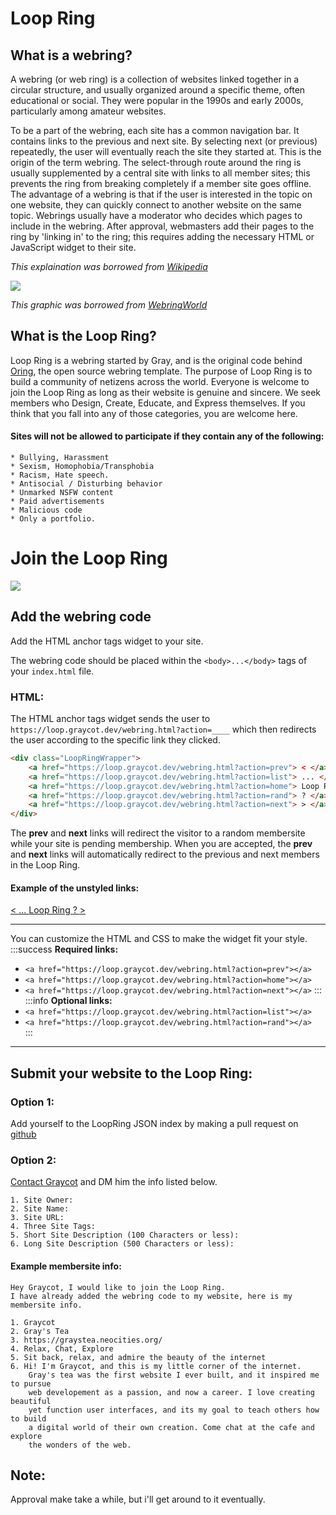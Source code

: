 # Loop Ring

## What is a webring?

  A webring (or web ring) is a collection of websites linked together in a circular structure, and usually organized around a specific theme, often educational or social. They were popular in the 1990s and early 2000s, particularly among amateur websites.

  To be a part of the webring, each site has a common navigation bar. It contains links to the previous and next site. By selecting next (or previous) repeatedly, the user will eventually reach the site they started at. This is the origin of the term webring. The select-through route around the ring is usually supplemented by a central site with links to all member sites; this prevents the ring from breaking completely if a member site goes offline. The advantage of a webring is that if the user is interested in the topic on one website, they can quickly connect to another website on the same topic. Webrings usually have a moderator who decides which pages to include in the webring. After approval, webmasters add their pages to the ring by 'linking in' to the ring; this requires adding the necessary HTML or JavaScript widget to their site.

*This explaination was borrowed from [Wikipedia](https://en.wikipedia.org/wiki/Webring)*

![](https://docs.graycot.dev/uploads/3a175640-0dcd-4483-ba47-4aaa5b8f863f.png)

*This graphic was borrowed from [WebringWorld](http://www.webringworld.org/)*

## What is the Loop Ring?

Loop Ring is a webring started by Gray, and is the original code behind [Oring](https://docs.graycot.dev/s/_t1vKY7M-#), the open source webring template. The purpose of Loop Ring is to build a community of netizens across the world. Everyone is welcome to join the Loop Ring as long as their website is genuine and sincere. We seek members who Design, Create, Educate, and Express themselves. If you think that you fall into any of those categories, you are welcome here.

#### Sites will not be allowed to participate if they contain any of the following:

    * Bullying, Harassment
    * Sexism, Homophobia/Transphobia
    * Racism, Hate speech.
    * Antisocial / Disturbing behavior
    * Unmarked NSFW content
    * Paid advertisements
    * Malicious code
    * Only a portfolio.

# Join the Loop Ring

![](https://docs.graycot.dev/uploads/4b35b38c-55c6-4abc-9985-75640b3c29d0.png)

## Add the webring code


Add the HTML anchor tags widget to your site.

The webring code should be placed within the `<body>...</body>` tags of your `index.html` file.




### HTML:
The HTML anchor tags widget sends the user to `https://loop.graycot.dev/webring.html?action=____` which then redirects the user according to the specific link they clicked. 


```html
<div class="LoopRingWrapper"> 
    <a href="https://loop.graycot.dev/webring.html?action=prev"> < </a> 
    <a href="https://loop.graycot.dev/webring.html?action=list"> ... </a> 
    <a href="https://loop.graycot.dev/webring.html?action=home"> Loop Ring </a> 
    <a href="https://loop.graycot.dev/webring.html?action=rand"> ? </a> 
    <a href="https://loop.graycot.dev/webring.html?action=next"> > </a>
</div>
```

The **prev** and **next** links will redirect the visitor to a random membersite while your site is pending membership. When you are accepted, the **prev** and **next** links will automatically redirect to the previous and next members in the Loop Ring.

#### Example of the unstyled links:
<div class="LoopRingWrapper"> 
    <a href="https://loop.graycot.dev/webring.html?action=prev"> < </a> 
    <a href="https://loop.graycot.dev/webring.html?action=list"> ... </a> 
    <a href="https://loop.graycot.dev/webring.html?action=home"> Loop Ring </a> 
    <a href="https://loop.graycot.dev/webring.html?action=rand"> ? </a> 
    <a href="https://loop.graycot.dev/webring.html?action=next"> > </a> 
</div>
    
   ---


You can customize the HTML and CSS to make the widget fit your style.
:::success
**Required links:**
* `<a href="https://loop.graycot.dev/webring.html?action=prev"></a>`
* `<a href="https://loop.graycot.dev/webring.html?action=home"></a>`
* `<a href="https://loop.graycot.dev/webring.html?action=next"></a>`
:::
:::info
**Optional links:**
* `<a href="https://loop.graycot.dev/webring.html?action=list"></a> `
* `<a href="https://loop.graycot.dev/webring.html?action=rand"></a> `
:::


---

## Submit your website to the Loop Ring:

### Option 1:  

Add yourself to the LoopRing JSON index by making a pull request on [github](https://github.com/Graycot/loop-ring/blob/master/sites.json)

### Option 2: 

[Contact Graycot](https://docs.graycot.dev/s/ZI5MEUTej#) and DM him the info listed below.
    
    
```
1. Site Owner:
2. Site Name:
3. Site URL:
4. Three Site Tags:
5. Short Site Description (100 Characters or less):
6. Long Site Description (500 Characters or less):
```
    
#### Example membersite info:
    
```
Hey Graycot, I would like to join the Loop Ring. 
I have already added the webring code to my website, here is my membersite info.
    
1. Graycot
2. Gray's Tea
3. https://graystea.neocities.org/
4. Relax, Chat, Explore
5. Sit back, relax, and admire the beauty of the internet
6. Hi! I'm Graycot, and this is my little corner of the internet.
    Gray's tea was the first website I ever built, and it inspired me to pursue
    web developement as a passion, and now a career. I love creating beautiful
    yet function user interfaces, and its my goal to teach others how to build
    a digital world of their own creation. Come chat at the cafe and explore
    the wonders of the web.
```

## Note: 
Approval make take a while, but i'll get around to it eventually.
